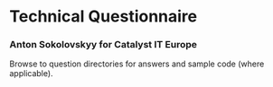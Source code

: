 # Technical Questionnaire

### Anton Sokolovskyy for Catalyst IT Europe

Browse to question directories for answers and sample code (where applicable).
